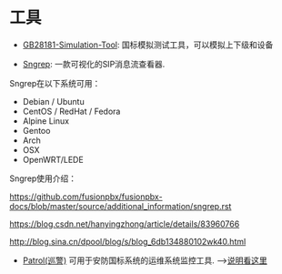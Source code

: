 # 工具


+ [GB28181-Simulation-Tool](https://github.com/GB28181/GB28181-Simulation-Tool): 国标模拟测试工具，可以模拟上下级和设备

+ [Sngrep](https://github.com/irontec/sngrep): 一款可视化的SIP消息流查看器.

Sngrep在以下系统可用：

- Debian / Ubuntu
- CentOS / RedHat / Fedora
- Alpine Linux
- Gentoo
- Arch
- OSX
- OpenWRT/LEDE

Sngrep使用介绍：

<https://github.com/fusionpbx/fusionpbx-docs/blob/master/source/additional_information/sngrep.rst>

<https://blog.csdn.net/hanyingzhong/article/details/83960766>

<http://blog.sina.cn/dpool/blog/s/blog_6db134880102wk40.html>

+ [Patrol(巡警)](https://github.com/lonelygo/patrol) 可用于安防国标系统的运维系统监控工具. -->[说明看这里](https://github.com/ccevan/patrol/wiki/%E8%A7%86%E9%A2%91%E5%B9%B3%E5%8F%B0%E7%99%BB%E5%BD%95%E4%BF%A1%E6%81%AFapi)
